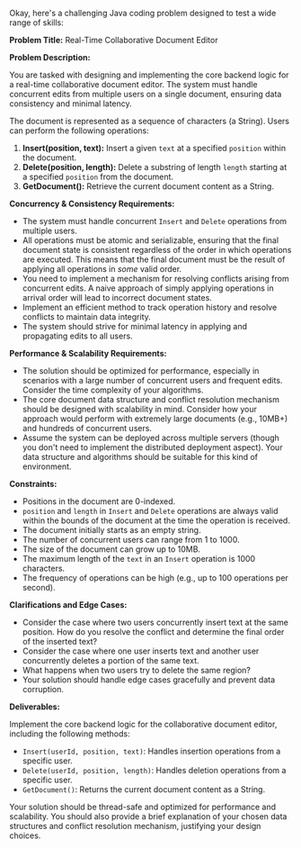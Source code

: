 Okay, here's a challenging Java coding problem designed to test a wide range of skills:

**Problem Title:**  Real-Time Collaborative Document Editor

**Problem Description:**

You are tasked with designing and implementing the core backend logic for a real-time collaborative document editor. The system must handle concurrent edits from multiple users on a single document, ensuring data consistency and minimal latency.

The document is represented as a sequence of characters (a String). Users can perform the following operations:

1.  **Insert(position, text):** Insert a given `text` at a specified `position` within the document.
2.  **Delete(position, length):** Delete a substring of length `length` starting at a specified `position` from the document.
3.  **GetDocument():** Retrieve the current document content as a String.

**Concurrency & Consistency Requirements:**

*   The system must handle concurrent `Insert` and `Delete` operations from multiple users.
*   All operations must be atomic and serializable, ensuring that the final document state is consistent regardless of the order in which operations are executed. This means that the final document must be the result of applying all operations in *some* valid order.
*   You need to implement a mechanism for resolving conflicts arising from concurrent edits.  A naive approach of simply applying operations in arrival order will lead to incorrect document states.
*   Implement an efficient method to track operation history and resolve conflicts to maintain data integrity.
*   The system should strive for minimal latency in applying and propagating edits to all users.

**Performance & Scalability Requirements:**

*   The solution should be optimized for performance, especially in scenarios with a large number of concurrent users and frequent edits. Consider the time complexity of your algorithms.
*   The core document data structure and conflict resolution mechanism should be designed with scalability in mind.  Consider how your approach would perform with extremely large documents (e.g., 10MB+) and hundreds of concurrent users.
*   Assume the system can be deployed across multiple servers (though you don't need to implement the distributed deployment aspect). Your data structure and algorithms should be suitable for this kind of environment.

**Constraints:**

*   Positions in the document are 0-indexed.
*   `position` and `length` in `Insert` and `Delete` operations are always valid within the bounds of the document at the time the operation is received.
*   The document initially starts as an empty string.
*   The number of concurrent users can range from 1 to 1000.
*   The size of the document can grow up to 10MB.
*   The maximum length of the `text` in an `Insert` operation is 1000 characters.
*   The frequency of operations can be high (e.g., up to 100 operations per second).

**Clarifications and Edge Cases:**

*   Consider the case where two users concurrently insert text at the same position. How do you resolve the conflict and determine the final order of the inserted text?
*   Consider the case where one user inserts text and another user concurrently deletes a portion of the same text.
*   What happens when two users try to delete the same region?
*   Your solution should handle edge cases gracefully and prevent data corruption.

**Deliverables:**

Implement the core backend logic for the collaborative document editor, including the following methods:

*   `Insert(userId, position, text)`:  Handles insertion operations from a specific user.
*   `Delete(userId, position, length)`: Handles deletion operations from a specific user.
*   `GetDocument()`: Returns the current document content as a String.

Your solution should be thread-safe and optimized for performance and scalability.  You should also provide a brief explanation of your chosen data structures and conflict resolution mechanism, justifying your design choices.
